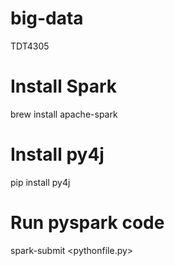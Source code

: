 # big-data
TDT4305

# Install Spark
brew install apache-spark

# Install py4j
pip install py4j

# Run pyspark code
spark-submit <pythonfile.py>
